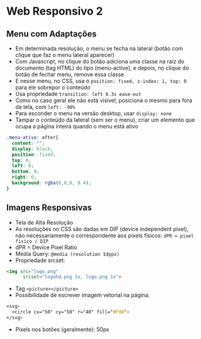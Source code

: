 # Web Responsivo 2

## Menu com Adaptações
- Em determinada resolução, o menu se fecha na lateral (botão com clique que faz o menu lateral aparecer)
- Com Javascript, no clique do botão adiciona uma classe na raiz do documento (tag HTML) do tipo (menu-active), e depois, no clique do botão de fechar menu, remove essa classe
 - E nesse menu, no CSS, usa o ```position: fixed, z-index: 1, top: 0``` para ele sobrepor o conteúdo
 - Usa propriedade ```transition: left 0.3s ease-out```
 - Como no caso geral ele não está visível, posiciona o mesmo para fora da tela, com ```left: -90%```
- Para esconder o menu na versão desktop, usar ```display: none```
- Tampar o conteúdo da lateral (sem ser o menu), criar um elemento que ocupa a página inteira quando o menu está ativo
```CSS
.menu-ativo: after{
  content: "";
  display: block;
  position: fixed;
  top: 0;
  left: 0;
  bottom: 0;
  right: 0;
  background: rgba(0,0,0, 0.4);
}
```

## Imagens Responsivas
- Tela de Alta Resolução
- As resoluções no CSS são dadas em DIP (device independent pixel), não necessariamente o correspondente aos pixels físicos: ```dPR = pixel fisico / DIP```
- dPR = Device Pixel Ratio
- Media Query: ```@media (resolution 1dppx)```
- Propriedade srcset:
```HTML
<img src="logo.png"
      srcset="logohd.png 2x, logo.png 1x">
```
- Tag ```<picture></picture>```
- Possibilidade de escrever imagem vetorial na página:
```CSS
<svg>
  <circle cx="50" cy="50" r="40" fill="#F90">
</svg>
```
- Pixels nos botões (geralmente): 50px
